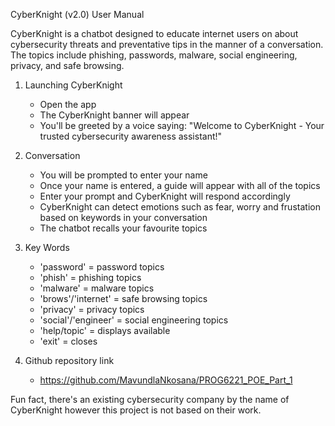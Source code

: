 CyberKnight (v2.0) User Manual

CyberKnight is a chatbot designed to educate internet users on about cybersecurity threats and preventative tips in the manner of a conversation. The topics include phishing, passwords, malware, social engineering, privacy, and safe browsing.

1. Launching CyberKnight
   - Open the app
   - The CyberKnight banner will appear
   - You'll be greeted by a voice saying: "Welcome to CyberKnight - Your trusted cybersecurity awareness assistant!"
  
2. Conversation
   - You will be prompted to enter your name
   - Once your name is entered, a guide will appear with all of the topics
   - Enter your prompt and CyberKnight will respond accordingly
   - CyberKnight can detect emotions such as fear, worry and frustation based on keywords in your conversation
   - The chatbot recalls your favourite topics
  
3. Key Words
   - 'password' = password topics
   - 'phish' = phishing topics
   - 'malware' = malware topics
   - 'brows'/'internet' = safe browsing topics
   - 'privacy' = privacy topics
   - 'social'/'engineer' = social engineering topics
   - 'help/topic' = displays available
   - 'exit' = closes
  
5. Github repository link
   - https://github.com/MavundlaNkosana/PROG6221_POE_Part_1
  


Fun fact, there's an existing cybersecurity company by the name of CyberKnight however this project is not based on their work.
